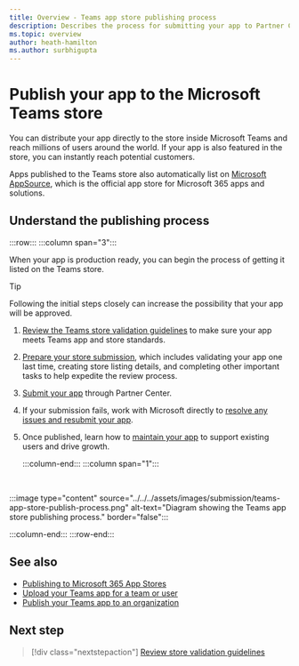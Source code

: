 ```yaml
---
title: Overview - Teams app store publishing process
description: Describes the process for submitting your app to Partner Center and getting it published to the Microsoft Teams store (and AppSource).
ms.topic: overview
author: heath-hamilton
ms.author: surbhigupta
---
```

# Publish your app to the Microsoft Teams store

You can distribute your app directly to the store inside Microsoft Teams and reach millions of users around the world. If your app is also featured in the store, you can instantly reach potential customers.

Apps published to the Teams store also automatically list on [Microsoft AppSource](https://appsource.microsoft.com), which is the official app store for Microsoft 365 apps and solutions.

## Understand the publishing process

:::row:::
   :::column span="3":::

When your app is production ready, you can begin the process of getting it listed on the Teams store.

> [!TIP]
> Following the initial steps closely can increase the possibility that your app will be approved.

1. [Review the Teams store validation guidelines](~/concepts/deploy-and-publish/appsource/prepare/teams-store-validation-guidelines.md) to make sure your app meets Teams app and store standards.
1. [Prepare your store submission](~/concepts/deploy-and-publish/appsource/prepare/submission-checklist.md), which includes validating your app one last time, creating store listing details, and completing other important tasks to help expedite the review process.
1. [Submit your app](https://docs.microsoft.com/office/dev/store/add-in-submission-guide) through Partner Center.
1. If your submission fails, work with Microsoft directly to [resolve any issues and resubmit your app](~/concepts/deploy-and-publish/appsource/resolve-submission-issues.md).
1. Once published, learn how to [maintain your app](~/concepts/deploy-and-publish/appsource/post-publish/overview.md) to support existing users and drive growth.

   :::column-end:::
   :::column span="1":::

<br>

:::image type="content" source="../../../assets/images/submission/teams-app-store-publish-process.png" alt-text="Diagram showing the Teams app store publishing process." border="false":::

   :::column-end:::
:::row-end:::

## See also

* [Publishing to Microsoft 365 App Stores](https://docs.microsoft.com/office/dev/store/)
* [Upload your Teams app for a team or user](~/concepts/deploy-and-publish/apps-upload.md)
* [Publish your Teams app to an organization](/MicrosoftTeams/tenant-apps-catalog-teams?toc=/microsoftteams/platform/toc.json&bc=/MicrosoftTeams/breadcrumb/toc.json)

## Next step

> [!div class="nextstepaction"]
> [Review store validation guidelines](~/concepts/deploy-and-publish/appsource/prepare/teams-store-validation-guidelines.md)
